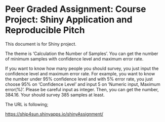 # Peer Graded Assignment: Course Project: Shiny Application and Reproducible Pitch

This document is for Shiny project. 


The theme is ‘Calculation the Number of Samples’. You can get the number of minimum samples with confidence level and maximum error rate. 

If you want to know how many people you should survey, you just input the confidence level and maximum error rate. 
For example, you want to know the number under 95% confidence level and with 5% error rate, you just choose 95% on ‘Confidence Level’ and input 5 on ‘Numeric input, Maximum error(%)’. Please be careful input as integer. Then, you can get the number, 384.16. Your should survey 385 samples at least. 


The URL is following; 

https://ship4sun.shinyapps.io/shinyAssignment/
